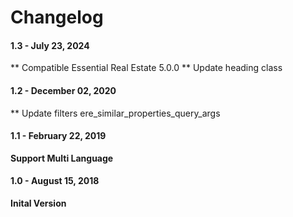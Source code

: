 Changelog
=========
#### 1.3 - July 23, 2024
** Compatible Essential Real Estate 5.0.0
** Update heading class

#### 1.2 - December 02, 2020
** Update filters ere_similar_properties_query_args

#### 1.1 - February 22, 2019

**Support Multi Language**

#### 1.0 - August 15, 2018

**Inital Version**